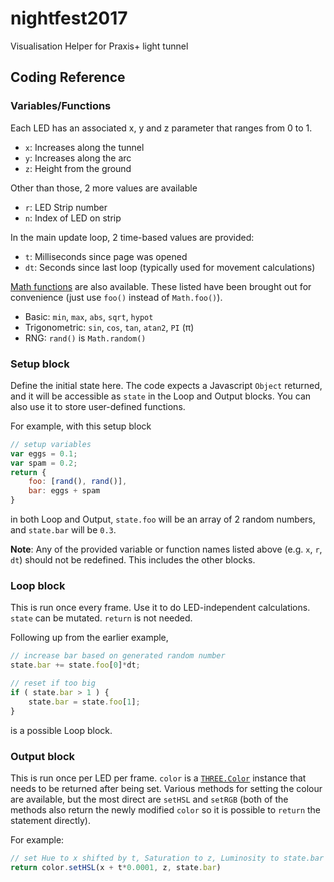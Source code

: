 # nightfest2017
Visualisation Helper
for Praxis+ light tunnel

## Coding Reference
### Variables/Functions
Each LED has an associated x, y and z parameter that ranges from 0 to 1.
- `x`: Increases along the tunnel
- `y`: Increases along the arc
- `z`: Height from the ground

Other than those, 2 more values are available
- `r`: LED Strip number
- `n`: Index of LED on strip

In the main update loop, 2 time-based values are provided:
- `t`: Milliseconds since page was opened
- `dt`: Seconds since last loop (typically used for movement calculations)

[Math functions](https://developer.mozilla.org/en-US/docs/Web/JavaScript/Reference/Global_Objects/Math) are also available. These listed have been brought out for convenience (just use `foo()` instead of `Math.foo()`).
- Basic: `min`, `max`, `abs`, `sqrt`, `hypot`
- Trigonometric: `sin`, `cos`, `tan`, `atan2`, `PI` (&#960;)
- RNG: `rand()` is `Math.random()`

### Setup block
Define the initial state here. The code expects a Javascript `Object` returned, and it will be accessible as `state` in the Loop and Output blocks. You can also use it to store user-defined functions.

For example, with this setup block
```javascript
// setup variables
var eggs = 0.1;
var spam = 0.2;
return {
	foo: [rand(), rand()],
    bar: eggs + spam
}
```
in both Loop and Output, `state.foo` will be an array of 2 random numbers, and `state.bar` will be `0.3`.

**Note**: Any of the provided variable or function names listed above (e.g. `x`, `r`, `dt`) should not be redefined. This includes the other blocks.

### Loop block
This is run once every frame. Use it to do LED-independent calculations. `state` can be mutated. `return` is not needed.

Following up from the earlier example,
```javascript
// increase bar based on generated random number
state.bar += state.foo[0]*dt;

// reset if too big
if ( state.bar > 1 ) {
	state.bar = state.foo[1];
}
```
is a possible Loop block.

### Output block
This is run once per LED per frame. `color` is a [`THREE.Color`](https://threejs.org/docs/#api/math/Color) instance that needs to be returned after being set. Various methods for setting the colour are available, but the most direct are `setHSL` and `setRGB` (both of the methods also return the newly modified `color` so it is possible to `return` the statement directly).

For example:
```javascript
// set Hue to x shifted by t, Saturation to z, Luminosity to state.bar
return color.setHSL(x + t*0.0001, z, state.bar)
```
